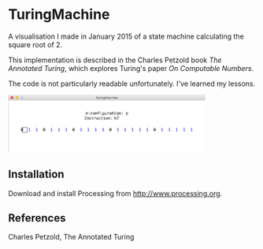 # TuringMachine

A visualisation I made in January 2015 of a state machine calculating the square root of 2.

This implementation is described in the Charles Petzold book *The Annotated Turing*, which explores Turing's paper *On Computable Numbers*.

The code is not particularly readable unfortunately. I've learned my lessons.

<img src="./media/state-machine.png" alt="state-machine" width="400px"/>

## Installation

Download and install Processing from http://www.processing.org.

## References

Charles Petzold, The Annotated Turing
